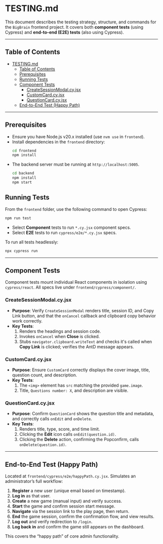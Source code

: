 # TESTING.md

This document describes the testing strategy, structure, and commands for the `BigBrain` frontend project. It covers both **component tests** (using Cypress) and **end-to-end (E2E) tests** (also using Cypress).

---

## Table of Contents

- [TESTING.md](#testingmd)
  - [Table of Contents](#table-of-contents)
  - [Prerequisites](#prerequisites)
  - [Running Tests](#running-tests)
  - [Component Tests](#component-tests)
    - [CreateSessionModal.cy.jsx](#createsessionmodalcyjsx)
    - [CustomCard.cy.jsx](#customcardcyjsx)
    - [QuestionCard.cy.jsx](#questioncardcyjsx)
  - [End-to-End Test (Happy Path)](#end-to-end-test-happy-path)

---

## Prerequisites

- Ensure you have Node.js v20.x installed (use `nvm use` in `frontend`).
- Install dependencies in the `frontend` directory:
  ```bash
  cd frontend
  npm install
  ```
- The backend server must be running at `http://localhost:5005`.
  ```bash
  cd backend
  npm install
  npm start
  ```

## Running Tests

From the `frontend` folder, use the following command to open Cypress:

```bash
npm run test
```

- Select **Component** tests to run `*.cy.jsx` component specs.
- Select **E2E** tests to run `cypress/e2e/*.cy.jsx` specs.

To run all tests headlessly:

```bash
npx cypress run
```

---

## Component Tests

Component tests mount individual React components in isolation using `cypress/react`. All specs live under `frontend/cypress/component/`.

### CreateSessionModal.cy.jsx

- **Purpose**: Verify `CreateSessionModal` renders title, session ID, and Copy Link button, and that the `onCancel` callback and clipboard copy behavior work correctly.
- **Key Tests**:
  1. Renders the headings and session code.
  2. Invokes `onCancel` when **Close** is clicked.
  3. Stubs `navigator.clipboard.writeText` and checks it's called when **Copy Link** is clicked; verifies the AntD message appears.

### CustomCard.cy.jsx

- **Purpose**: Ensure `CustomCard` correctly displays the cover image, title, question count, and description.
- **Key Tests**:
  1. The `<img>` element has `src` matching the provided `game.image`.
  2. Title, `Questions number: X`, and description are visible.

### QuestionCard.cy.jsx

- **Purpose**: Confirm `QuestionCard` shows the question title and metadata, and correctly calls `onEdit` and `onDelete`.
- **Key Tests**:
  1. Renders title, type, score, and time limit.
  2. Clicking the **Edit** icon calls `onEdit(question.id)`.
  3. Clicking the **Delete** action, confirming the Popconfirm, calls `onDelete(question.id)`.

---

## End-to-End Test (Happy Path)

Located at `frontend/cypress/e2e/happyPath.cy.jsx`. Simulates an administrator’s full workflow:

1. **Register** a new user (unique email based on timestamp).
2. **Log in** as that user.
3. **Create** a new game (manual input) and verify success.
4. **Start** the game and confirm session start message.
5. **Navigate** via the session link to the play page, then return.
6. **End** the game session, confirm the confirmation flow, and view results.
7. **Log out** and verify redirection to `/login`.
8. **Log back in** and confirm the game still appears on the dashboard.

This covers the “happy path” of core admin functionality.
